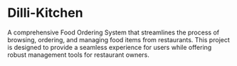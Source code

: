 # Dilli-Kitchen
A comprehensive Food Ordering System that streamlines the process of browsing, ordering, and managing food items from restaurants. This project is designed to provide a seamless experience for users while offering robust management tools for restaurant owners.
